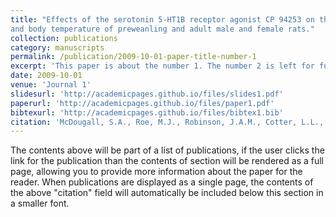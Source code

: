 ```yaml
---
title: "Effects of the serotonin 5-HT1B receptor agonist CP 94253 on the locomotor activity
and body temperature of preweanling and adult male and female rats."
collection: publications
category: manuscripts
permalink: /publication/2009-10-01-paper-title-number-1
excerpt: 'This paper is about the number 1. The number 2 is left for future work.'
date: 2009-10-01
venue: 'Journal 1'
slidesurl: 'http://academicpages.github.io/files/slides1.pdf'
paperurl: 'http://academicpages.github.io/files/paper1.pdf'
bibtexurl: 'http://academicpages.github.io/files/bibtex1.bib'
citation: 'McDougall, S.A., Roe, M.J., Robinson, J.A.M., Cotter, L.L., <b>Gonzalez, D.J.</b>, & Gleason, D.C. (2022). Effects of neonatal fentanyl on late adolescent opioid-mediated behavior. <i>European Journal of Pharmacology, 926,</i> 1-8. https://doi.org/10.1016/j.ejphar.2022.175019'
---
```

The contents above will be part of a list of publications, if the user clicks the link for the publication than the contents of section will be rendered as a full page, allowing you to provide more information about the paper for the reader. When publications are displayed as a single page, the contents of the above "citation" field will automatically be included below this section in a smaller font.

